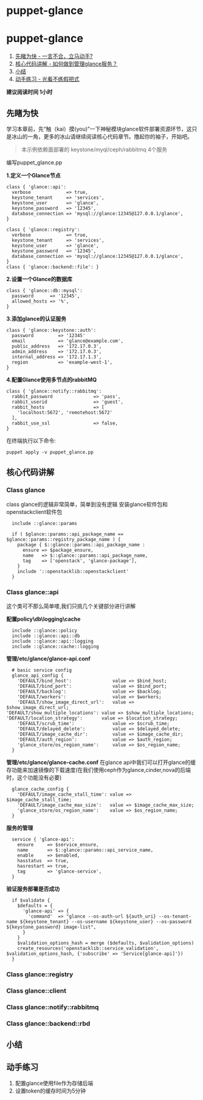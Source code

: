 # puppet-glance

# puppet-glance

1. [先睹为快 - 一言不合，立马动手?](#先睹为快)
2. [核心代码讲解 - 如何做到管理glance服务？](#核心代码讲解)
3. [小结](##小结)
4. [动手练习 - 光看不练假把式](##动手练习)

**建议阅读时间 1小时**
## 先睹为快
学习本章前，先“触（kai）摸(you)”一下神秘模块glance软件部署资源环节，这只是冰山的一角，更多的冰山请继续阅读核心代码章节。撸起你的袖子，开始吧。

> 本示例依赖面部署的 keystone/myql/ceph/rabbitmq 4个服务


编写puppet_glance.pp

**1.定义一个Glance节点**
```puppet
class { 'glance::api':
  verbose             => true,
  keystone_tenant     => 'services',
  keystone_user       => 'glance',
  keystone_password   => '12345',
  database_connection => 'mysql://glance:12345@127.0.0.1/glance',
}

class { 'glance::registry':
  verbose             => true,
  keystone_tenant     => 'services',
  keystone_user       => 'glance',
  keystone_password   => '12345',
  database_connection => 'mysql://glance:12345@127.0.0.1/glance',
}
class { 'glance::backend::file': }
```
**2.设置一个Glance的数据库**
```puppet
class { 'glance::db::mysql':
  password      => '12345',
  allowed_hosts => '%',
}
```
**3.添加glance的认证服务**
```puppet
class { 'glance::keystone::auth':
  password         => '12345'
  email            => 'glance@example.com',
  public_address   => '172.17.0.3',
  admin_address    => '172.17.0.3',
  internal_address => '172.17.1.3',
  region           => 'example-west-1',
}
```
**4.配置Glance使用多节点的rabbitMQ**

```puppet
class { 'glance::notify::rabbitmq':
  rabbit_password               => 'pass',
  rabbit_userid                 => 'guest',
  rabbit_hosts                  => [
    'localhost:5672', 'remotehost:5672'
  ],
  rabbit_use_ssl                => false,
}
```
在终端执行以下命令:
```puppet
puppet apply -v puppet_glance.pp
```

## 核心代码讲解
### Class glance
class glance的逻辑非常简单，简单到没有逻辑
安装glance软件包和openstackclient软件包
```puppet
  include ::glance::params

  if ( $glance::params::api_package_name == $glance::params::registry_package_name ) {
    package { $::glance::params::api_package_name :
      ensure => $package_ensure,
      name   => $::glance::params::api_package_name,
      tag    => ['openstack', 'glance-package'],
    }
    include '::openstacklib::openstackclient'
  }
```
### Class glance::api
这个类可不那么简单喽,我们只挑几个关键部分进行讲解

**配置policy\db\logging\cache**
```puppet
  include ::glance::policy
  include ::glance::api::db
  include ::glance::api::logging
  include ::glance::cache::logging
```
**管理/etc/glance/glance-api.conf**
```puppet
  # basic service config
  glance_api_config {
    'DEFAULT/bind_host':               value => $bind_host;
    'DEFAULT/bind_port':               value => $bind_port;
    'DEFAULT/backlog':                 value => $backlog;
    'DEFAULT/workers':                 value => $workers;
    'DEFAULT/show_image_direct_url':   value => $show_image_direct_url;                                                               'DEFAULT/show_multiple_locations': value => $show_multiple_locations;                                                             'DEFAULT/location_strategy':       value => $location_strategy;
    'DEFAULT/scrub_time':              value => $scrub_time;
    'DEFAULT/delayed_delete':          value => $delayed_delete;
    'DEFAULT/image_cache_dir':         value => $image_cache_dir;
    'DEFAULT/auth_region':             value => $auth_region;
    'glance_store/os_region_name':     value => $os_region_name;
  }
```
**管理/etc/glance/glance-cache.conf**
在glance api中我们可以打开glance的缓存功能来加速镜像的下载速度(在我们使用ceph作为glance,cinder,nova的后端时，这个功能没有必要)
```puppet
  glance_cache_config {
    'DEFAULT/image_cache_stall_time': value => $image_cache_stall_time;
    'DEFAULT/image_cache_max_size':   value => $image_cache_max_size;
    'glance_store/os_region_name':    value => $os_region_name;
  }
```
**服务的管理**
```puppet
  service { 'glance-api':
    ensure     => $service_ensure,
    name       => $::glance::params::api_service_name,
    enable     => $enabled,
    hasstatus  => true,
    hasrestart => true,
    tag        => 'glance-service',
  }
```
**验证服务部署是否成功**
```puppet
  if $validate {
    $defaults = {
      'glance-api' => {
        'command'  => "glance --os-auth-url ${auth_uri} --os-tenant-name ${keystone_tenant} --os-username ${keystone_user} --os-password ${keystone_password} image-list",
      }
    }
    $validation_options_hash = merge ($defaults, $validation_options)
    create_resources('openstacklib::service_validation', $validation_options_hash, {'subscribe' => 'Service[glance-api]'})
  }
```
### Class glance::registry
### Class glance::client
### Class glance::notify::rabbitmq
### Class glance::backend::rbd

## 小结

## 动手练习
1. 配置glance使用file作为存储后端
2. 设置token的缓存时间为5分钟

